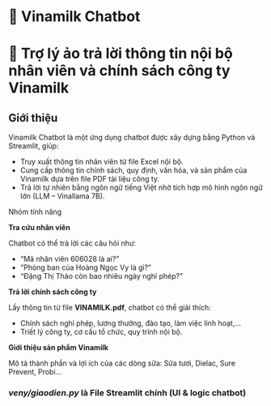 # 🐄 Vinamilk Chatbot
# 💬 Trợ lý ảo trả lời thông tin nội bộ nhân viên và chính sách công ty Vinamilk
## Giới thiệu
Vinamilk Chatbot là một ứng dụng chatbot được xây dựng bằng Python và Streamlit, giúp:
- Truy xuất thông tin nhân viên từ file Excel nội bộ.
- Cung cấp thông tin chính sách, quy định, văn hóa, và sản phẩm của Vinamilk dựa trên file PDF tài liệu công ty.
- Trả lời tự nhiên bằng ngôn ngữ tiếng Việt nhờ tích hợp mô hình ngôn ngữ lớn (LLM – Vinallama 7B).

Nhóm tính năng                      

**Tra cứu nhân viên**

Chatbot có thể trả lời các câu hỏi như:
- “Mã nhân viên 606028 là ai?”
- “Phòng ban của Hoàng Ngọc Vy là gì?”
- “Đặng Thị Thảo còn bao nhiêu ngày nghỉ phép?”                              

**Trả lời chính sách công ty**

Lấy thông tin từ file **VINAMILK.pdf**, chatbot có thể giải thích:
- Chính sách nghỉ phép, lương thưởng, đào tạo, làm việc linh hoạt,...
- Triết lý công ty, cơ cấu tổ chức, quy trình nội bộ. 

**Giới thiệu sản phẩm Vinamilk**

Mô tả thành phần và lợi ích của các dòng sữa: Sữa tươi, Dielac, Sure Prevent, Probi...                                                                                      

### *veny/giaodien.py* là File Streamlit chính (UI & logic chatbot)
